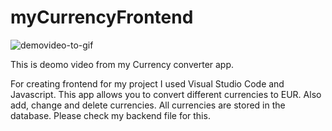 # myCurrencyFrontend
![demovideo-to-gif](https://user-images.githubusercontent.com/63496093/79639782-6fdc2f80-8196-11ea-8c9e-689d65613418.gif)

This is deomo video from my Currency converter app.

For creating frontend for my project I used Visual Studio Code and Javascript. 
This app allows you to convert different currencies to EUR. Also add, change and delete currencies.
All currencies are stored in the database. Please check my backend file for this.
